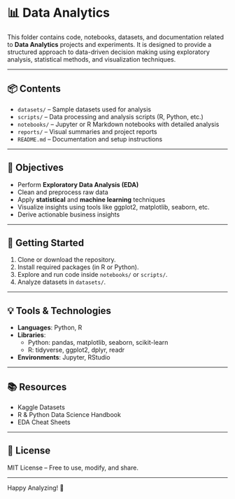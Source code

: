 # 📊 Data Analytics

This folder contains code, notebooks, datasets, and documentation related to **Data Analytics** projects and experiments. It is designed to provide a structured approach to data-driven decision making using exploratory analysis, statistical methods, and visualization techniques.

---

## 📦 Contents

- `datasets/` – Sample datasets used for analysis
- `scripts/` – Data processing and analysis scripts (R, Python, etc.)
- `notebooks/` – Jupyter or R Markdown notebooks with detailed analysis
- `reports/` – Visual summaries and project reports
- `README.md` – Documentation and setup instructions

---

## 🧠 Objectives

- Perform **Exploratory Data Analysis (EDA)**
- Clean and preprocess raw data
- Apply **statistical** and **machine learning** techniques
- Visualize insights using tools like ggplot2, matplotlib, seaborn, etc.
- Derive actionable business insights

---

## 🚀 Getting Started

1. Clone or download the repository.
2. Install required packages (in R or Python).
3. Explore and run code inside `notebooks/` or `scripts/`.
4. Analyze datasets in `datasets/`.

---

## 💡 Tools & Technologies

- **Languages**: Python, R
- **Libraries**:
  - Python: pandas, matplotlib, seaborn, scikit-learn
  - R: tidyverse, ggplot2, dplyr, readr
- **Environments**: Jupyter, RStudio

---

## 📚 Resources

- Kaggle Datasets
- R & Python Data Science Handbook
- EDA Cheat Sheets

---

## 🧊 License

MIT License – Free to use, modify, and share.

---

Happy Analyzing! 🎉
